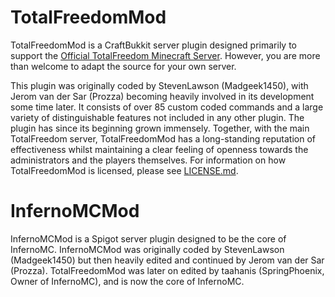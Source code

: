 # TotalFreedomMod #

TotalFreedomMod is a CraftBukkit server plugin designed primarily to support the [Official TotalFreedom Minecraft Server](http://totalfreedom.me/). However, you are more than welcome to adapt the source for your own server.

This plugin was originally coded by StevenLawson (Madgeek1450), with Jerom van der Sar (Prozza) becoming heavily involved in its development some time later. It consists of over 85 custom coded commands and a large variety of distinguishable features not included in any other plugin. The plugin has since its beginning grown immensely. Together, with the main TotalFreedom server, TotalFreedomMod has a long-standing reputation of effectiveness whilst maintaining a clear feeling of openness towards the administrators and the players themselves.
For information on how TotalFreedomMod is licensed, please see [LICENSE.md](LICENSE.md).

# InfernoMCMod #
InfernoMCMod is a Spigot server plugin designed to be the core of InfernoMC. InfernoMCMod was originally coded by StevenLawson (Madgeek1450) but then heavily edited and continued by Jerom van der Sar (Prozza). TotalFreedomMod was later on edited by taahanis (SpringPhoenix, Owner of InfernoMC), and is now the core of InfernoMC.
